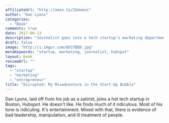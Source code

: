 ```yaml
---
affiliateUrl: "http://amzn.to/2kUwmzs"
author: "Dan Lyons"
categories:
  - "Book"
comments: true
date: 2017-06-13
description: "Journalist goes into a tech startup's marketing department and hates it"
draft: false
image: "http://i.imgur.com/QO1TBQD.jpg"
metaKeywords: "startup, marketing, journalist, hubspot"
layout: book
reviewUrl: ""
tags:
  - "startup"
  - "marketing"
  - "entrepreneur"
title: "Disrupted: My Misadventure in the Start-Up Bubble"
---
```


Dan Lyons, laid off from his job as a satirist, joins a hot tech startup in Boston, Hubspot.  He doesn't like.  He finds much of it ridiculous.  Most of his tone is ridiculing.  It's entertainment.  Mixed with that, there is evidence of bad leadership, manipulation, and ill treatment of people.
